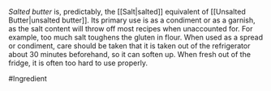 *Salted butter* is, predictably, the [[Salt|salted]] equivalent of [[Unsalted Butter|unsalted butter]]. Its primary use is as a condiment or as a garnish, as the salt content will throw off most recipes when unaccounted for. For example, too much salt toughens the gluten in flour.
When used as a spread or condiment, care should be taken that it is taken out of the refrigerator about 30 minutes beforehand, so it can soften up. When fresh out of the fridge, it is often too hard to use properly.

#Ingredient 